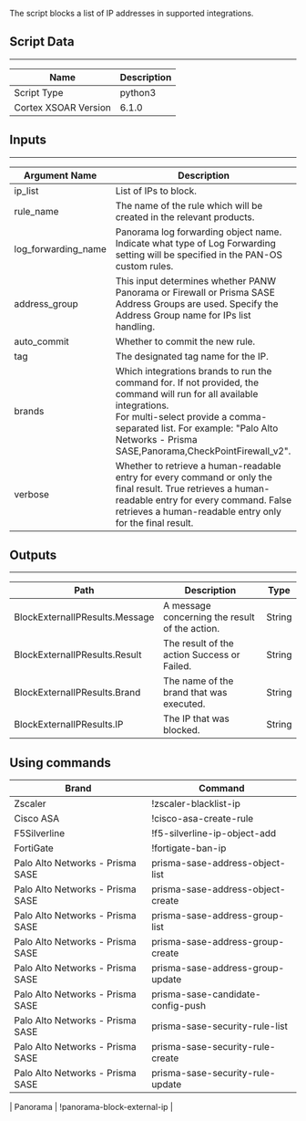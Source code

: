 The script blocks a list of IP addresses in supported integrations.

## Script Data

---

| **Name** | **Description** |
| --- | --- |
| Script Type | python3 |
| Cortex XSOAR Version | 6.1.0 |

## Inputs

---

| **Argument Name** | **Description** |
| --- | --- |
| ip_list | List of IPs to block. |
| rule_name | The name of the rule which will be created in the relevant products. |
| log_forwarding_name | Panorama log forwarding object name. Indicate what type of Log Forwarding setting will be specified in the PAN-OS custom rules. |
| address_group | This input determines whether PANW Panorama or Firewall or Prisma SASE Address Groups are used. Specify the Address Group name for IPs list handling. |
| auto_commit | Whether to commit the new rule. |
| tag | The designated tag name for the IP. |
| brands | Which integrations brands to run the command for. If not provided, the command will run for all available integrations.<br/>For multi-select provide a comma-separated list. For example: "Palo Alto Networks - Prisma SASE,Panorama,CheckPointFirewall_v2". |
| verbose | Whether to retrieve a human-readable entry for every command or only the final result. True retrieves a human-readable entry for every command. False retrieves a human-readable entry only for the final result. |

## Outputs

---

| **Path** | **Description** | **Type** |
| --- | --- | --- |
| BlockExternalIPResults.Message | A message concerning the result of the action. | String |
| BlockExternalIPResults.Result | The result of the action Success or Failed. | String |
| BlockExternalIPResults.Brand | The name of the brand that was executed. | String |
| BlockExternalIPResults.IP | The IP that was blocked. | String |

## Using commands

| **Brand** | **Command** |
| --- | --- |
| Zscaler | !zscaler-blacklist-ip |
| Cisco ASA | !cisco-asa-create-rule |
| F5Silverline | !f5-silverline-ip-object-add |
| FortiGate | !fortigate-ban-ip |
| Palo Alto Networks - Prisma SASE | prisma-sase-address-object-list |
| Palo Alto Networks - Prisma SASE | prisma-sase-address-object-create |
| Palo Alto Networks - Prisma SASE | prisma-sase-address-group-list |
| Palo Alto Networks - Prisma SASE | prisma-sase-address-group-create |
| Palo Alto Networks - Prisma SASE | prisma-sase-address-group-update |
| Palo Alto Networks - Prisma SASE | prisma-sase-candidate-config-push |
| Palo Alto Networks - Prisma SASE | prisma-sase-security-rule-list |
| Palo Alto Networks - Prisma SASE | prisma-sase-security-rule-create |
| Palo Alto Networks - Prisma SASE | prisma-sase-security-rule-update |

| Panorama | !panorama-block-external-ip |

